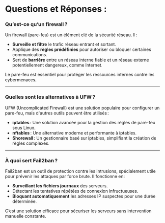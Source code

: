 # Questions et Réponses :

### Qu’est-ce qu’un firewall ?

Un firewall (pare-feu) est un élément clé de la sécurité réseau. Il :
- **Surveille et filtre** le trafic réseau entrant et sortant.
- Applique des **règles prédéfinies** pour autoriser ou bloquer certaines communications.
- Sert de **barrière** entre un réseau interne fiable et un réseau externe potentiellement dangereux, comme Internet.

Le pare-feu est essentiel pour protéger les ressources internes contre les cybermenaces.

---

### Quelles sont les alternatives à UFW ?

UFW (Uncomplicated Firewall) est une solution populaire pour configurer un pare-feu, mais d'autres outils peuvent être utilisés :

- **iptables** : Une solution avancée pour la gestion des règles de pare-feu sous Linux.
- **nftables** : Une alternative moderne et performante à iptables.
- **Shorewall** : Un gestionnaire basé sur iptables, simplifiant la création de règles complexes.

---

### À quoi sert Fail2ban ?

Fail2ban est un outil de protection contre les intrusions, spécialement utile pour prévenir les attaques par force brute. Il fonctionne en :
- **Surveillant les fichiers journaux** des serveurs.
- Détectant les tentatives répétées de connexion infructueuses.
- **Bloquant automatiquement** les adresses IP suspectes pour une durée déterminée.  

C’est une solution efficace pour sécuriser les serveurs sans intervention manuelle constante.